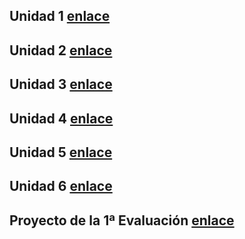 ## Unidad 1 [enlace](./ud1/)
## Unidad 2 [enlace](./ud2/)
## Unidad 3 [enlace](./ud3/index.md)
## Unidad 4 [enlace](./ud4/index.md)
## Unidad 5 [enlace](./ud5/index.md)
## Unidad 6 [enlace](./ud6/index.md)
## Proyecto de la 1ª Evaluación [enlace](./ud4/ProyectoPrimerTrimestre.md)
